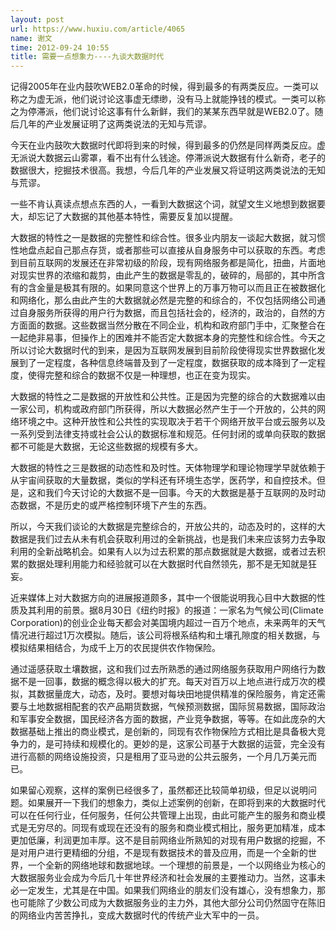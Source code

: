 ```yaml
---
layout: post
url: https://www.huxiu.com/article/4065
name: 谢文
time: 2012-09-24 10:55
title: 需要一点想象力----九谈大数据时代
---
```

记得2005年在业内鼓吹WEB2.0革命的时候，得到最多的有两类反应。一类可以称之为虚无派，他们说讨论这事虚无缥缈，没有马上就能挣钱的模式。一类可以称之为停滞派，他们说讨论这事有什么新鲜，我们的某某东西早就是WEB2.0了。随后几年的产业发展证明了这两类说法的无知与荒谬。

今天在业内鼓吹大数据时代即将到来的时候，得到最多的仍然是同样两类反应。虚无派说大数据云山雾罩，看不出有什么钱途。停滞派说大数据有什么新奇，老子的数据很大，挖掘技术很高。我想，今后几年的产业发展又将证明这两类说法的无知与荒谬。

一些不肯认真读点想点东西的人，一看到大数据这个词，就望文生义地想到数据要大，却忘记了大数据的其他基本特性，需要反复加以提醒。

大数据的特性之一是数据的完整性和综合性。很多业内朋友一谈起大数据，就习惯性地盘点起自己那点存货，或者那些可以直接从自身服务中可以获取的东西。考虑到目前互联网的发展还在非常初级的阶段，现有网络服务都是简化，扭曲，片面地对现实世界的浓缩和裁剪，由此产生的数据是零乱的，破碎的，局部的，其中所含有的含金量是极其有限的。如果同意这个世界上的万事万物可以而且正在被数据化和网络化，那么由此产生的大数据就必然是完整的和综合的，不仅包括网络公司通过自身服务所获得的用户行为数据，而且包括社会的，经济的，政治的，自然的方方面面的数据。这些数据当然分散在不同企业，机构和政府部门手中，汇聚整合在一起绝非易事，但操作上的困难并不能否定大数据本身的完整性和综合性。今天之所以讨论大数据时代的到来，是因为互联网发展到目前阶段使得现实世界数据化发展到了一定程度，各种信息终端普及到了一定程度，数据获取的成本降到了一定程度，使得完整和综合的数据不仅是一种理想，也正在变为现实。

大数据的特性之二是数据的开放性和公共性。正是因为完整的综合的大数据难以由一家公司，机构或政府部门所获得，所以大数据必然产生于一个开放的，公共的网络环境之中。这种开放性和公共性的实现取决于若干个网络开放平台或云服务以及一系列受到法律支持或社会公认的数据标准和规范。任何封闭的或单向获取的数据都不可能是大数据，无论这些数据的规模有多大。

大数据的特性之三是数据的动态性和及时性。天体物理学和理论物理学早就依赖于从宇宙间获取的大量数据，类似的学科还有环境生态学，医药学，和自控技术。但是，这和我们今天讨论的大数据不是一回事。今天的大数据是基于互联网的及时动态数据，不是历史的或严格控制环境下产生的东西。

所以，今天我们谈论的大数据是完整综合的，开放公共的，动态及时的，这样的大数据是我们过去从未有机会获取利用过的全新挑战，也是我们未来应该努力去争取利用的全新战略机会。如果有人以为过去积累的那点数据就是大数据，或者过去积累的数据处理利用能力和经验就可以在大数据时代自然领先，那不是无知就是狂妄。

近来媒体上对大数据方向的进展报道颇多，其中一个很能说明我心目中大数据的性质及其利用的前景。据8月30日《纽约时报》的报道：一家名为气候公司(Climate Corporation)的创业企业每天都会对美国境内超过一百万个地点，未来两年的天气情况进行超过1万次模拟。随后，该公司将根系结构和土壤孔隙度的相关数据，与模拟结果相结合，为成千上万的农民提供农作物保险。

通过遥感获取土壤数据，这和我们过去所熟悉的通过网络服务获取用户网络行为数据不是一回事，数据的概念得以极大的扩充。每天对百万以上地点进行成万次的模拟，其数据量庞大，动态，及时。要想对每块田地提供精准的保险服务，肯定还需要与土地数据相配套的农产品期货数据，气候预测数据，国际贸易数据，国际政治和军事安全数据，国民经济各方面的数据，产业竞争数据，等等。在如此庞杂的大数据基础上推出的商业模式，是创新的，同现有农作物保险方式相比是具备极大竞争力的，是可持续和规模化的。更妙的是，这家公司基于大数据的运营，完全没有进行高额的网络设施投资，只是租用了亚马逊的公共云服务，一个月几万美元而已。

如果留心观察，这样的案例已经很多了，虽然都还比较简单初级，但足以说明问题。如果展开一下我们的想象力，类似上述案例的创新，在即将到来的大数据时代可以在任何行业，任何服务，任何公共管理上出现，由此可能产生的服务和商业模式是无穷尽的。同现有或现在还没有的服务和商业模式相比，服务更加精准，成本更加低廉，利润更加丰厚。这不是目前网络业所熟知的对现有用户数据的挖掘，不是对用户进行更精细的分组，不是现有数据技术的普及应用，而是一个全新的世界，一个全新的网络地球和数据地球。一个理想的前景是，一个以网络业为核心的大数据服务业会成为今后几十年世界经济和社会发展的主要推动力。当然，这事未必一定发生，尤其是在中国。如果我们网络业的朋友们没有雄心，没有想象力，那也可能除了少数公司成为大数据服务业的主力外，其他大部分公司仍然固守在陈旧的网络业内苦苦挣扎，变成大数据时代的传统产业大军中的一员。

